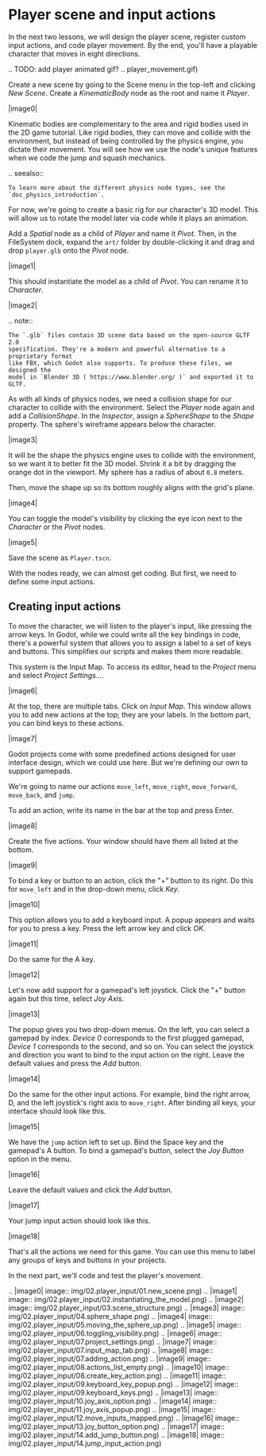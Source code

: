 

Player scene and input actions
==============================

In the next two lessons, we will design the player scene, register custom input
actions, and code player movement. By the end, you'll have a playable character
that moves in eight directions.

.. TODO: add player animated gif?
.. player_movement.gif)

Create a new scene by going to the Scene menu in the top-left and clicking *New
Scene*. Create a *KinematicBody* node as the root and name it *Player*.

|image0|

Kinematic bodies are complementary to the area and rigid bodies used in the 2D
game tutorial. Like rigid bodies, they can move and collide with the
environment, but instead of being controlled by the physics engine, you dictate
their movement. You will see how we use the node's unique features when we code
the jump and squash mechanics.

.. seealso::

    To learn more about the different physics node types, see the
    `doc_physics_introduction`.

For now, we're going to create a basic rig for our character's 3D model. This
will allow us to rotate the model later via code while it plays an animation.

Add a *Spatial* node as a child of *Player* and name it *Pivot*. Then, in the
FileSystem dock, expand the `art/` folder by double-clicking it and drag and
drop `player.glb` onto the *Pivot* node.

|image1|

This should instantiate the model as a child of *Pivot*. You can rename it to
*Character*.

|image2|

.. note::

    The `.glb` files contain 3D scene data based on the open-source GLTF 2.0
    specification. They're a modern and powerful alternative to a proprietary format
    like FBX, which Godot also supports. To produce these files, we designed the
    model in `Blender 3D ( https://www.blender.org/ )` and exported it to GLTF.

As with all kinds of physics nodes, we need a collision shape for our character
to collide with the environment. Select the *Player* node again and add a
*CollisionShape*. In the *Inspector*, assign a *SphereShape* to the *Shape*
property. The sphere's wireframe appears below the character.

|image3|

It will be the shape the physics engine uses to collide with the environment, so
we want it to better fit the 3D model. Shrink it a bit by dragging the orange
dot in the viewport. My sphere has a radius of about `0.8` meters.

Then, move the shape up so its bottom roughly aligns with the grid's plane.

|image4|

You can toggle the model's visibility by clicking the eye icon next to the
*Character* or the *Pivot* nodes.

|image5|

Save the scene as `Player.tscn`.

With the nodes ready, we can almost get coding. But first, we need to define
some input actions.

Creating input actions
----------------------

To move the character, we will listen to the player's input, like pressing the
arrow keys. In Godot, while we could write all the key bindings in code, there's
a powerful system that allows you to assign a label to a set of keys and
buttons. This simplifies our scripts and makes them more readable.

This system is the Input Map. To access its editor, head to the *Project* menu
and select *Project Settings…*.

|image6|

At the top, there are multiple tabs. Click on *Input Map*. This window allows
you to add new actions at the top; they are your labels. In the bottom part, you
can bind keys to these actions.

|image7|

Godot projects come with some predefined actions designed for user interface
design, which we could use here. But we're defining our own to support gamepads.

We're going to name our actions `move_left`, `move_right`, `move_forward`,
`move_back`, and `jump`.

To add an action, write its name in the bar at the top and press Enter.

|image8|

Create the five actions. Your window should have them all listed at the bottom.

|image9|

To bind a key or button to an action, click the "+" button to its right. Do this
for `move_left` and in the drop-down menu, click *Key*.

|image10|

This option allows you to add a keyboard input. A popup appears and waits for
you to press a key. Press the left arrow key and click *OK*.

|image11|

Do the same for the A key.

|image12|

Let's now add support for a gamepad's left joystick. Click the "+" button again
but this time, select *Joy Axis*.

|image13|

The popup gives you two drop-down menus. On the left, you can select a gamepad
by index. *Device 0* corresponds to the first plugged gamepad, *Device 1*
corresponds to the second, and so on. You can select the joystick and direction
you want to bind to the input action on the right. Leave the default values and
press the *Add* button.

|image14|

Do the same for the other input actions. For example, bind the right arrow, D,
and the left joystick's right axis to `move_right`. After binding all keys,
your interface should look like this.

|image15|

We have the `jump` action left to set up. Bind the Space key and the gamepad's
A button. To bind a gamepad's button, select the *Joy Button* option in the menu.

|image16|

Leave the default values and click the *Add* button.

|image17|

Your jump input action should look like this.

|image18|

That's all the actions we need for this game. You can use this menu to label any
groups of keys and buttons in your projects.

In the next part, we'll code and test the player's movement.

.. |image0| image:: img/02.player_input/01.new_scene.png)
.. |image1| image:: img/02.player_input/02.instantiating_the_model.png)
.. |image2| image:: img/02.player_input/03.scene_structure.png)
.. |image3| image:: img/02.player_input/04.sphere_shape.png)
.. |image4| image:: img/02.player_input/05.moving_the_sphere_up.png)
.. |image5| image:: img/02.player_input/06.toggling_visibility.png)
.. |image6| image:: img/02.player_input/07.project_settings.png)
.. |image7| image:: img/02.player_input/07.input_map_tab.png)
.. |image8| image:: img/02.player_input/07.adding_action.png)
.. |image9| image:: img/02.player_input/08.actions_list_empty.png)
.. |image10| image:: img/02.player_input/08.create_key_action.png)
.. |image11| image:: img/02.player_input/09.keyboard_key_popup.png)
.. |image12| image:: img/02.player_input/09.keyboard_keys.png)
.. |image13| image:: img/02.player_input/10.joy_axis_option.png)
.. |image14| image:: img/02.player_input/11.joy_axis_popup.png)
.. |image15| image:: img/02.player_input/12.move_inputs_mapped.png)
.. |image16| image:: img/02.player_input/13.joy_button_option.png)
.. |image17| image:: img/02.player_input/14.add_jump_button.png)
.. |image18| image:: img/02.player_input/14.jump_input_action.png)
